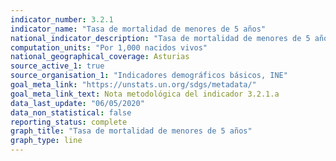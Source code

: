 ```yaml
---
indicator_number: 3.2.1
indicator_name: "Tasa de mortalidad de menores de 5 años"
national_indicator_description: "Tasa de mortalidad de menores de 5 años"
computation_units: "Por 1,000 nacidos vivos"
national_geographical_coverage: Asturias
source_active_1: true
source_organisation_1: "Indicadores demográficos básicos, INE"
goal_meta_link: "https://unstats.un.org/sdgs/metadata/"
goal_meta_link_text: Nota metodológica del indicador 3.2.1.a
data_last_update: "06/05/2020"
data_non_statistical: false
reporting_status: complete
graph_title: "Tasa de mortalidad de menores de 5 años"
graph_type: line
---
```

